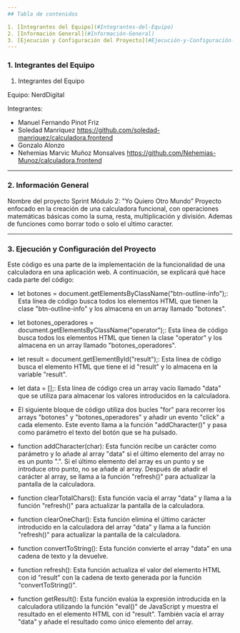 ```yaml
---
## Tabla de contenidos

1. [Integrantes del Equipo](#Integrantes-del-Equipo)
2. [Información General](#Información-General)
3. [Ejecución y Configuración del Proyecto](#Ejecución-y-Configuración-del-Proyecto)
---
```


### 1. Integrantes del Equipo <a name="Integrantes-del-Equipo"></a>

1.  Integrantes del Equipo

Equipo: NerdDigital

Integrantes:

- Manuel Fernando Pinot Friz
- Soledad Manríquez https://github.com/soledad-manriquez/calculadora.frontend
- Gonzalo Alonzo
- Nehemias Marvic Muñoz Monsalves https://github.com/Nehemias-Munoz/calculadora.frontend

---

### 2. Información General <a name="Información-General"></a>

Nombre del proyecto
Sprint Módulo 2: "Yo Quiero Otro Mundo”
Proyecto enfocado en la creación de una calculadora funcional, con operaciones matemáticas básicas como la suma, resta, multiplicación y división.
Ademas de funciones como borrar todo o solo el ultimo caracter.

---

### 3. Ejecución y Configuración del Proyecto <a name="Ejecución-y-Configuración-del-Proyecto"></a>

Este código es una parte de la implementación de la funcionalidad de una calculadora en una aplicación web. A continuación, se explicará qué hace cada parte del código:

- let botones = document.getElementsByClassName("btn-outline-info");: Esta línea de código busca todos los elementos HTML que tienen la clase "btn-outline-info" y los almacena en un array llamado "botones".

- let botones_operadores = document.getElementsByClassName("operator");: Esta línea de código busca todos los elementos HTML que tienen la clase "operator" y los almacena en un array llamado "botones_operadores".

- let result = document.getElementById("result");: Esta línea de código busca el elemento HTML que tiene el id "result" y lo almacena en la variable "result".

- let data = [];: Esta línea de código crea un array vacío llamado "data" que se utiliza para almacenar los valores introducidos en la calculadora.

- El siguiente bloque de código utiliza dos bucles "for" para recorrer los arrays "botones" y "botones_operadores" y añadir un evento "click" a cada elemento. Este evento llama a la función "addCharacter()" y pasa como parámetro el texto del botón que se ha pulsado.

- function addCharacter(char): Esta función recibe un carácter como parámetro y lo añade al array "data" si el último elemento del array no es un punto ".". Si el último elemento del array es un punto y se introduce otro punto, no se añade al array. Después de añadir el carácter al array, se llama a la función "refresh()" para actualizar la pantalla de la calculadora.

- function clearTotalChars(): Esta función vacía el array "data" y llama a la función "refresh()" para actualizar la pantalla de la calculadora.

- function clearOneChar(): Esta función elimina el último carácter introducido en la calculadora del array "data" y llama a la función "refresh()" para actualizar la pantalla de la calculadora.

- function convertToString(): Esta función convierte el array "data" en una cadena de texto y la devuelve.

- function refresh(): Esta función actualiza el valor del elemento HTML con id "result" con la cadena de texto generada por la función "convertToString()".

- function getResult(): Esta función evalúa la expresión introducida en la calculadora utilizando la función "eval()" de JavaScript y muestra el resultado en el elemento HTML con id "result". También vacía el array "data" y añade el resultado como único elemento del array.
